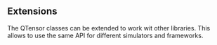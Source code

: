 ## Extensions

The QTensor classes can be extended to work wit other libraries.
This allows to use the same API for different simulators
and frameworks.
